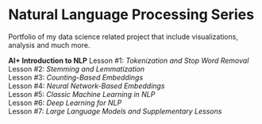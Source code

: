 # Natural Language Processing Series
Portfolio of my data science related project that include visualizations, analysis and much more. 

**AI+ Introduction to NLP**
Lesson #1: *Tokenization and Stop Word Removal*   
Lesson #2: *Stemming and Lemmatization*  
Lesson #3: *Counting-Based Embeddings*    
Lesson #4: *Neural Network-Based Embeddings*    
Lesson #5: *Classic Machine Learning in NLP*    
Lesson #6: *Deep Learning for NLP*  
Lesson #7: *Large Language Models and Supplementary Lessons*
